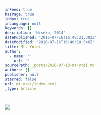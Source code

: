 ```yaml
---
inFeed: true
hasPage: true
inNav: true
inLanguage: null
keywords: []
description: 'Niseko, 2014'
datePublished: '2016-07-16T16:48:21.302Z'
dateModified: '2016-07-16T16:48:18.546Z'
title: Mt. Yōtei
author:
  - name: ''
    url: ''
sourcePath: _posts/2016-07-13-mt-ytei.md
authors: []
publisher: null
starred: false
url: mt-ytei/index.html
_type: Article

---
```

![](https://imgflo.herokuapp.com/graph/vahj1ThiexotieMo/84cc278f8af9a32a8cd04ceecd420079/croprotate.jpg?cropheight=3275&cropwidth=7002&degrees=0&input=https%3A%2F%2Fthe-grid-user-content.s3-us-west-2.amazonaws.com%2Fe1bfb6c5-7959-44e2-878a-be204380c668.jpg&x=0&y=0)